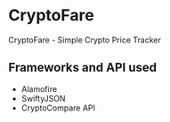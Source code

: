 # CryptoFare
CryptoFare - Simple Crypto Price Tracker

## Frameworks and API used
- Alamofire
- SwiftyJSON
- CryptoCompare API
